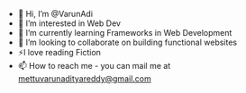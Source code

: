 - 👋 Hi, I’m @VarunAdi
- 👀 I’m interested in Web Dev
- 🌱 I’m currently learning Frameworks in Web Development
- 💞️ I’m looking to collaborate on building functional websites
- ⚡I love reading Fiction
- 📫 How to reach me - you can mail me at mettuvarunadityareddy@gmail.com

<!---
VarunAdi/VarunAdi is a ✨ special ✨ repository because its `README.md` (this file) appears on your GitHub profile.
You can click the Preview link to take a look at your changes.
--->
